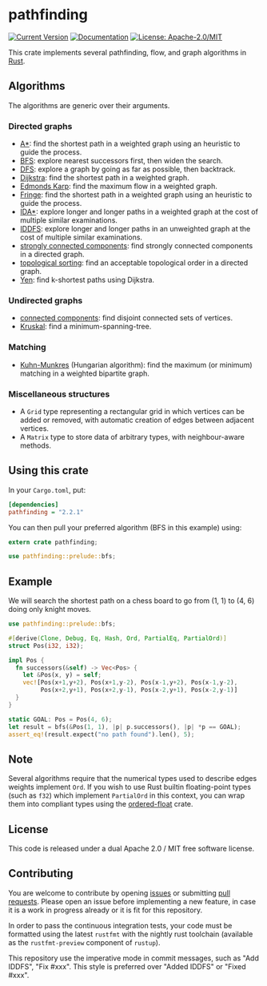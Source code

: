 # pathfinding

[![Current Version](https://img.shields.io/crates/v/pathfinding.svg)](https://crates.io/crates/pathfinding)
[![Documentation](https://docs.rs/pathfinding/badge.svg)](https://docs.rs/pathfinding)
[![License: Apache-2.0/MIT](https://img.shields.io/crates/l/pathfinding.svg)](#license)

This crate implements several pathfinding, flow, and graph algorithms in [Rust][Rust].

## Algorithms

The algorithms are generic over their arguments.

### Directed graphs

- [A*][A*]: find the shortest path in a weighted graph using an heuristic to guide the process.
- [BFS][BFS]: explore nearest successors first, then widen the search.
- [DFS][DFS]: explore a graph by going as far as possible, then backtrack.
- [Dijkstra][Dijkstra]: find the shortest path in a weighted graph.
- [Edmonds Karp][Edmonds Karp]: find the maximum flow in a weighted graph.
- [Fringe][Fringe]: find the shortest path in a weighted graph using an heuristic to guide the process.
- [IDA*][IDA*]: explore longer and longer paths in a weighted graph at the cost of multiple similar examinations.
- [IDDFS][IDDFS]: explore longer and longer paths in an unweighted graph at the cost of multiple similar examinations.
- [strongly connected components][Strongly connected components]: find strongly connected components in a directed graph.
- [topological sorting][Topological sorting]: find an acceptable topological order in a directed graph.
- [Yen][Yen]: find k-shortest paths using Dijkstra.

### Undirected graphs

- [connected components][Connected components]: find disjoint connected sets of vertices.
- [Kruskal][Kruskal]: find a minimum-spanning-tree.

### Matching

- [Kuhn-Munkres][Kuhn-Munkres] (Hungarian algorithm): find the maximum (or minimum) matching
in a weighted bipartite graph.

### Miscellaneous structures

- A `Grid` type representing a rectangular grid in which vertices can be added or removed,
  with automatic creation of edges between adjacent vertices.
- A `Matrix` type to store data of arbitrary types, with neighbour-aware methods.

## Using this crate

In your `Cargo.toml`, put:

``` ini
[dependencies]
pathfinding = "2.2.1"
```

You can then pull your preferred algorithm (BFS in this example) using:

``` rust
extern crate pathfinding;

use pathfinding::prelude::bfs;
```

## Example

We will search the shortest path on a chess board to go from (1, 1) to (4, 6) doing only knight
moves.

``` rust
use pathfinding::prelude::bfs;

#[derive(Clone, Debug, Eq, Hash, Ord, PartialEq, PartialOrd)]
struct Pos(i32, i32);

impl Pos {
  fn successors(&self) -> Vec<Pos> {
    let &Pos(x, y) = self;
    vec![Pos(x+1,y+2), Pos(x+1,y-2), Pos(x-1,y+2), Pos(x-1,y-2),
         Pos(x+2,y+1), Pos(x+2,y-1), Pos(x-2,y+1), Pos(x-2,y-1)]
  }
}

static GOAL: Pos = Pos(4, 6);
let result = bfs(&Pos(1, 1), |p| p.successors(), |p| *p == GOAL);
assert_eq!(result.expect("no path found").len(), 5);
```

## Note

Several algorithms require that the numerical types used to describe
edges weights implement `Ord`. If you wish to use Rust builtin
floating-point types (such as `f32`) which implement `PartialOrd`
in this context, you can wrap them into compliant types using the
[ordered-float](https://crates.io/crates/ordered-float) crate.

## License

This code is released under a dual Apache 2.0 / MIT free software license.

## Contributing

You are welcome to contribute by opening [issues](https://github.com/samueltardieu/pathfinding/issues)
or submitting [pull requests](https://github.com/samueltardieu/pathfinding/pulls). Please open an issue
before implementing a new feature, in case it is a work in progress already or it is fit for this
repository.

In order to pass the continuous integration tests, your code must be formatted using the latest
`rustfmt` with the nightly rust toolchain (available as the `rustfmt-preview` component of `rustup`).

This repository use the imperative mode in commit messages, such as "Add IDDFS",
"Fix #xxx". This style is preferred over "Added IDDFS" or "Fixed #xxx".

[A*]: https://en.wikipedia.org/wiki/A*_search_algorithm
[BFS]: https://en.wikipedia.org/wiki/Breadth-first_search
[Connected components]: https://en.wikipedia.org/wiki/Connected_component_(graph_theory)
[DFS]: https://en.wikipedia.org/wiki/Depth-first_search
[Dijkstra]: https://en.wikipedia.org/wiki/Dijkstra's_algorithm
[Edmonds Karp]: https://en.wikipedia.org/wiki/Edmonds–Karp_algorithm
[Fringe]: https://en.wikipedia.org/wiki/Fringe_search
[Kruskal]: https://en.wikipedia.org/wiki/Kruskal's_algorithm
[IDA*]: https://en.wikipedia.org/wiki/Iterative_deepening_A*
[IDDFS]: https://en.wikipedia.org/wiki/Iterative_deepening_depth-first_search
[Kuhn-Munkres]: https://en.wikipedia.org/wiki/Hungarian_algorithm
[Rust]: https://rust-lang.org/
[Strongly connected components]: https://en.wikipedia.org/wiki/Strongly_connected_component
[Topological sorting]: https://en.wikipedia.org/wiki/Topological_sorting
[Yen]: https://en.wikipedia.org/wiki/Yen's_algorithm
